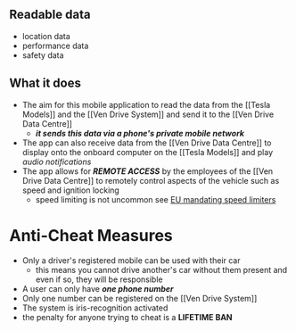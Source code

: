 ## Readable data
- location data
- performance data 
- safety data

## What it does
- The aim for this mobile application to read the data from the [[Tesla Models]] and the [[Ven Drive System]] and send it to the [[Ven Drive Data Centre]]
	- ***it sends this data via a phone's private mobile network***
- The app can also receive data from the [[Ven Drive Data Centre]] to display onto the onboard computer on the [[Tesla Models]] and play *audio notifications* 
- The app allows for ***REMOTE ACCESS*** by the employees of the [[Ven Drive Data Centre]] to remotely control aspects of the vehicle such as speed and ignition locking 
	- speed limiting is not uncommon see [EU mandating speed limiters](https://www.autotrader.co.uk/content/news/mandatory-speed-limiters-on-eu-cars-from-2024)

# Anti-Cheat Measures
- Only a driver's registered mobile can be used with their car
	- this means you cannot drive another's car without them present and even if so, they will be responsible
- A user can only have ***one phone number***
- Only one number can be registered on the [[Ven Drive System]]
- The system is iris-recognition activated
- the penalty for anyone trying to cheat is a **LIFETIME BAN**
